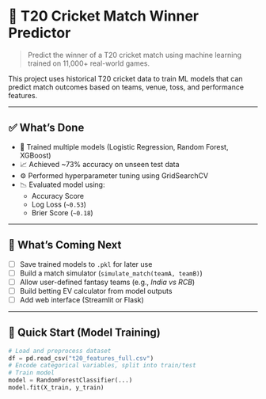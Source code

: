 # 🏏 T20 Cricket Match Winner Predictor

> Predict the winner of a T20 cricket match using machine learning trained on 11,000+ real-world games.

This project uses historical T20 cricket data to train ML models that can predict match outcomes based on teams, venue, toss, and performance features.

---

## ✅ What’s Done

- 🧠 Trained multiple models (Logistic Regression, Random Forest, XGBoost)
- 📈 Achieved ~73% accuracy on unseen test data
- ⚙️ Performed hyperparameter tuning using GridSearchCV
- 📉 Evaluated model using:
  - Accuracy Score
  - Log Loss (`~0.53`)
  - Brier Score (`~0.18`)

---

## 🚧 What’s Coming Next

- [ ] Save trained models to `.pkl` for later use
- [ ] Build a match simulator (`simulate_match(teamA, teamB)`)
- [ ] Allow user-defined fantasy teams (e.g., *India vs RCB*)
- [ ] Build betting EV calculator from model outputs
- [ ] Add web interface (Streamlit or Flask)

---

## 🧪 Quick Start (Model Training)

```python
# Load and preprocess dataset
df = pd.read_csv("t20_features_full.csv")
# Encode categorical variables, split into train/test
# Train model
model = RandomForestClassifier(...)
model.fit(X_train, y_train)
